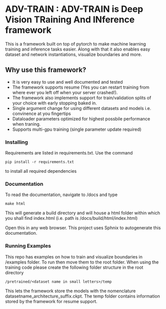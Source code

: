 # ADV-TRAIN : ADV-TRAIN is Deep Vision TRaining And INference framework

This is a framework built on top of pytorch to make machine learning training and inference tasks easier. Along with that it also enables easy dataset and network instantiations, visualize boundaries and more.

## Why use this framework?
- It is very easy to use and well documented and tested
- The framework supports resume (Yes you can restart training from where ever you left off when your server crashed!). 
- The framework also implements support for train/validation splits of your choice with early stopping baked in. 
- Single argument change for using different datasets and models i.e. convinence at you fingertips
- Dataloader parameters optimized for highest possbile performance when traning.
- Supports multi-gpu training (single parameter update required)

### Installing

Requirements are listed in requirements.txt. Use the command

```
pip install -r requirements.txt
```
to install all required dependencies

### Documentation

To read the documentation, navigate to /docs and type

```
make html
```

This will generate a build directory and will house a html folder within which you shall find index.html (i.e. path is /docs/build/html/index.html)

Open this in any web browser. This project uses Sphnix to autogenerate this documentation.

### Running Examples

This repo has examples on how to train and visualize boundaries in /examples folder. To run then move them to the root folder.
When using the training code please create the following folder structure in the root directory

```
/pretrained/<dataset name in small letters>/temp
```

This lets the framework store the models with the nomenclature datasetname_architecture_suffix.ckpt. The temp folder contains information stored by the framework for resume support.
